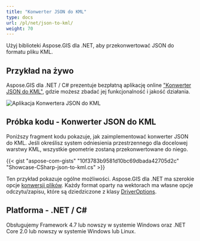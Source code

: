 ```yaml
---
title: "Konwerter JSON do KML"
type: docs
url: /pl/net/json-to-kml/
weight: 70
---
```


Użyj biblioteki Aspose.GIS dla .NET, aby przekonwertować JSON do formatu pliku KML.

## **Przykład na żywo**

Aspose.GIS dla .NET / C# prezentuje bezpłatną aplikację online ["Konwerter JSON do KML"](https://products.aspose.app/gis/conversion/json-to-kml), gdzie możesz zbadać jej funkcjonalność i jakość działania.

![Aplikacja Konwertera JSON do KML](conversion.png)

## **Próbka kodu - Konwerter JSON do KML**

Poniższy fragment kodu pokazuje, jak zaimplementować konwerter JSON do KML. Jeśli określisz system odniesienia przestrzennego dla docelowej warstwy KML, wszystkie geometrie zostaną przekonwertowane do niego. 

{{< gist "aspose-com-gists" "10f3783b9581d10bc69dbada42705d2c" "Showcase-CSharp-json-to-kml.cs" >}}

Ten przykład pokazuje ogólne możliwości. Aspose.GIS dla .NET ma szerokie opcje [konwersji plików](https://docs.aspose.com/gis/net/vector-layers/). Każdy format oparty na wektorach ma własne opcje odczytu/zapisu, które są dziedziczone z klasy [DriverOptions](https://reference.aspose.com/gis/net/aspose.gis/driveroptions).

## **Platforma - .NET / C#**

Obsługujemy Framework 4.7 lub nowszy w systemie Windows oraz .NET Core 2.0 lub nowszy w systemie Windows lub Linux.
